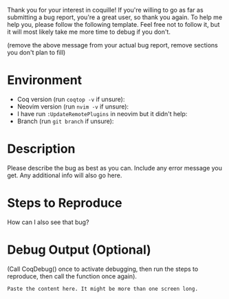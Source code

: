 Thank you for your interest in coquille! If you're willing to go as far as
submitting a bug report, you're a great user, so thank you again. To help me
help you, please follow the following template. Feel free not to follow it,
but it will most likely take me more time to debug if you don't.

(remove the above message from your actual bug report, remove sections you
don't plan to fill)

Environment
===========

* Coq version (run `coqtop -v` if unsure): 
* Neovim version (run `nvim -v` if unsure): 
* I have run `:UpdateRemotePlugins` in neovim but it didn't help: 
* Branch (run `git branch` if unsure): 

Description
===========

Please describe the bug as best as you can. Include any error message you get.
Any additional info will also go here.

Steps to Reproduce
==================

How can I also see that bug?

Debug Output (Optional)
=======================

(Call CoqDebug() once to activate debugging, then run the steps to reproduce,
then call the function once again).

```
Paste the content here. It might be more than one screen long.
```